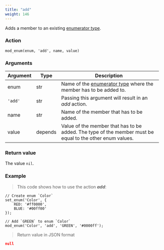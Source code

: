 ```yaml
---
title: "add"
weight: 146
---
```


Adds a member to an existing [enumerator type](../../../data-types/enum).


### Action

`mod_enum(enum, 'add', name, value)`

### Arguments

Argument | Type | Description
-------- | ---- | -----------
enum | str | Name of the [enumerator type](../../../data-types/enum) where the member has to be added to.
`'add'` | str | Passing this argument will result in an *add* action.
name | str | Name of the member that has to be added.
value | depends | Value of the member that has to be added. The type of the member must be equal to the other enum values.

### Return value

The value `nil`.

### Example

> This code shows how to use the action ***add***:

```thingsdb,json_response
// Create enum `Color`
set_enum('Color', {
    RED: '#ff0000',
    BLUE: '#00ff00'
});

// Add `GREEN` to enum `Color`
mod_enum('Color', 'add', 'GREEN', '#0000ff');
```

> Return value in JSON format

```json
null
```
